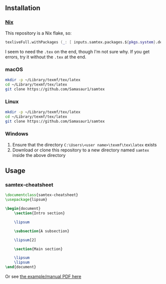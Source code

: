 ## Installation

### [Nix](https://nixos.org)

This repository is a Nix flake, so:

```nix
texliveFull.withPackages (_: [ inputs.samtex.packages.${pkgs.system}.default.tex ])
```

I seem to need the `.tex` on the end, though I'm not sure why. If you get errors, try it without the `.tex` at the end.

### macOS

```bash
mkdir -p ~/Library/texmf/tex/latex
cd ~/Library/texmf/tex/latex
git clone https://github.com/Samasaur1/samtex
```

### Linux

```bash
mkdir -p ~/Library/texmf/tex/latex
cd ~/Library/texmf/tex/latex
git clone https://github.com/Samasaur1/samtex
```

### Windows

1. Ensure that the directory `C:\Users\<user name>\texmf\tex\latex` exists
2. Download or clone this repository to a new directory named `samtex` inside the above directory

## Usage

### samtex-cheatsheet

```latex
\documentclass{samtex-cheatsheet}
\usepackage{lipsum}

\begin{document}
    \section{Intro section}

    \lipsum

    \subsection{A subsection}

    \lipsum[2]

    \section{Main section}

    \lipsum
    \lipsum
\end{document}
```

Or see [the example/manual PDF here](https://github.com/Samasaur1/samtex/blob/main/cheatsheet-class/main.pdf)
